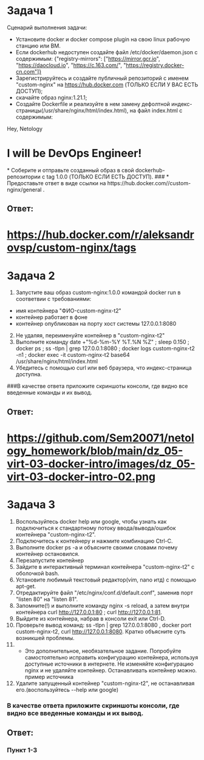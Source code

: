 # Задача 1
Сценарий выполнения задачи:

* Установите docker и docker compose plugin на свою linux рабочую станцию или ВМ.
* Если dockerhub недоступен создайте файл /etc/docker/daemon.json с содержимым: {"registry-mirrors": ["https://mirror.gcr.io", "https://daocloud.io", "https://c.163.com/", "https://registry.docker-cn.com"]}
* Зарегистрируйтесь и создайте публичный репозиторий с именем "custom-nginx" на https://hub.docker.com (ТОЛЬКО ЕСЛИ У ВАС ЕСТЬ ДОСТУП);
* скачайте образ nginx:1.21.1;
* Создайте Dockerfile и реализуйте в нем замену дефолтной индекс-страницы(/usr/share/nginx/html/index.html), на файл index.html с содержимым:
<html>
<head>
Hey, Netology
</head>
<body>
<h1>I will be DevOps Engineer!</h1>
</body>
</html>
* Соберите и отправьте созданный образ в свой dockerhub-репозитории c tag 1.0.0 (ТОЛЬКО ЕСЛИ ЕСТЬ ДОСТУП).
### * Предоставьте ответ в виде ссылки на https://hub.docker.com/<username_repo>/custom-nginx/general .

## Ответ:
# https://hub.docker.com/r/aleksandrovsp/custom-nginx/tags


# Задача 2
1. Запустите ваш образ custom-nginx:1.0.0 командой docker run в соответвии с требованиями:
* имя контейнера "ФИО-custom-nginx-t2"
* контейнер работает в фоне
* контейнер опубликован на порту хост системы 127.0.0.1:8080
2. Не удаляя, переименуйте контейнер в "custom-nginx-t2"
3. Выполните команду date +"%d-%m-%Y %T.%N %Z" ; sleep 0.150 ; docker ps ; ss -tlpn | grep 127.0.0.1:8080  ; docker logs custom-nginx-t2 -n1 ; docker exec -it custom-nginx-t2 base64 /usr/share/nginx/html/index.html
4. Убедитесь с помощью curl или веб браузера, что индекс-страница доступна.

###В качестве ответа приложите скриншоты консоли, где видно все введенные команды и их вывод.

## Ответ:

# https://github.com/Sem20071/netology_homework/blob/main/dz_05-virt-03-docker-intro/images/dz_05-virt-03-docker-intro-02.png

# Задача 3
1. Воспользуйтесь docker help или google, чтобы узнать как подключиться к стандартному потоку ввода/вывода/ошибок контейнера "custom-nginx-t2".
2. Подключитесь к контейнеру и нажмите комбинацию Ctrl-C.
3. Выполните docker ps -a и объясните своими словами почему контейнер остановился.
4. Перезапустите контейнер
5. Зайдите в интерактивный терминал контейнера "custom-nginx-t2" с оболочкой bash.
6. Установите любимый текстовый редактор(vim, nano итд) с помощью apt-get.
7. Отредактируйте файл "/etc/nginx/conf.d/default.conf", заменив порт "listen 80" на "listen 81".
8. Запомните(!) и выполните команду nginx -s reload, а затем внутри контейнера curl http://127.0.0.1:80 ; curl http://127.0.0.1:81.
9. Выйдите из контейнера, набрав в консоли exit или Ctrl-D.
10. Проверьте вывод команд: ss -tlpn | grep 127.0.0.1:8080 , docker port custom-nginx-t2, curl http://127.0.0.1:8080. Кратко объясните суть возникшей проблемы.
11. * Это дополнительное, необязательное задание. Попробуйте самостоятельно исправить конфигурацию контейнера, используя доступные источники в интернете. Не изменяйте конфигурацию nginx и не удаляйте контейнер.  Останавливать контейнер можно. пример источника
12. Удалите запущенный контейнер "custom-nginx-t2", не останавливая его.(воспользуйтесь --help или google)

### В качестве ответа приложите скриншоты консоли, где видно все введенные команды и их вывод.

## Ответ:
### Пункт 1-3

